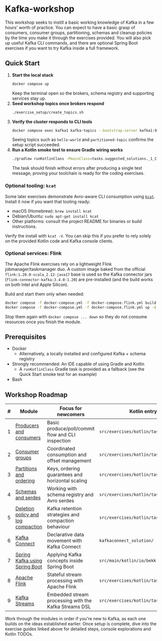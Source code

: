 # Kafka-workshop

This workshop seeks to instill a basic working knowledge of Kafka in a few hours' worth of practice. You can expect
to have a basic grasp of consumers, consumer groups, partitioning, schemas and cleanup policies by the time you
make it through the exercises provided. You will also pick up useful Kafka CLI commands, and there are optional
Spring Boot exercises if you want to try Kafka inside a full framework.

## Quick Start
1. **Start the local stack**
   ```bash
   docker compose up
   ```
   Keep the terminal open so the brokers, schema registry and supporting services stay up.
2. **Seed workshop topics once brokers respond**
   ```bash
   ./exercise_setup/create_topics.sh
   ```
3. **Verify the cluster responds to CLI tools**
   ```bash
   docker compose exec kafka1 kafka-topics --bootstrap-server kafka1:9092 --list
   ```
   Seeing topics such as `hello-world` and `partitioned-topic` confirms the setup script succeeded.
4. **Run a Kotlin smoke test to ensure Gradle wiring works**
   ```bash
   ./gradlew runKotlinClass -PmainClass=tasks.suggested_solutions._1_CreateProducerKt
   ```
   The task should finish without errors after producing a single test message, proving your toolchain is ready for the coding exercises.

### Optional tooling: `kcat`
Some later exercises demonstrate Avro-aware CLI consumption using [`kcat`](https://github.com/edenhill/kcat). Install it now if you want that tooling ready:

- macOS (Homebrew): `brew install kcat`
- Debian/Ubuntu: `sudo apt-get install kcat`
- Other platforms: consult the project README for binaries or build instructions.

Verify the install with `kcat -V`. You can skip this if you prefer to rely solely on the provided Kotlin code and Kafka console clients.

### Optional services: Flink
The Apache Flink exercises rely on a lightweight Flink jobmanager/taskmanager duo. A custom image baked from the official `flink:1.20.0-scala_2.12-java17` base is used so the Kafka connector jars (`flink-connector-kafka:3.4.0-1.20`) are pre-installed (and the build works on both Intel and Apple Silicon).

Build and start them only when needed:

```bash
docker compose -f docker-compose.yml -f docker-compose.flink.yml build
docker compose -f docker-compose.yml -f docker-compose.flink.yml up -d flink-jobmanager flink-taskmanager
```

Stop them again with `docker compose ... down` so they do not consume resources once you finish the module.

## Prerequisites
* Docker
  * Alternatively, a locally installed and configured Kafka + schema registry
* Strongly recommended: An IDE capable of using Gradle and Kotlin
  * A `runKotlinClass` Gradle task is provided as a fallback (see the Quick Start smoke test for an example)
* Bash

## Workshop Roadmap
| # | Module | Focus for newcomers                   | Kotlin entry point |
| - | - |---------------------------------------| - |
| 1 | [Producers and consumers](exercises/1_producers_and_consumers.md) | Basic produce/poll/commit flow and CLI inspection | `src/exercises/kotlin/tasks/basics` |
| 2 | [Consumer groups](exercises/2_kafka-consumer-groups.md) | Coordinated consumption and offset management | `src/exercises/kotlin/tasks/consumergroups` |
| 3 | [Partitions and ordering](exercises/3_partitions_and_ordering.md) | Keys, ordering guarantees and horizontal scaling | `src/exercises/kotlin/tasks/partitions` |
| 4 | [Schemas and serdes](exercises/4_schemas_and_serdes.md) | Working with schema registry and Avro serdes | `src/exercises/kotlin/tasks/serdes` |
| 5 | [Deletion policy and log compaction](exercises/5_deletion_policy.md) | Kafka retention strategies and compaction behaviour | `src/exercises/kotlin/tasks/cleanup` |
| 6 | [Kafka Connect](exercises/6_kafka_connect.md) | Declarative data movement with Kafka Connect | `kafkaconnect_solution/` |
| 7 | [Spring Kafka using Spring Boot](exercises/7_spring_boot.md) | Applying Kafka concepts inside Spring Boot | `src/main/kotlin/io/bekk` |
| 8 | [Apache Flink](exercises/8_apache_flink.md) | Stateful stream processing with Apache Flink | `src/exercises/kotlin/tasks/flink` |
| 9 | [Kafka Streams](exercises/9_kafka_streams.md) | Embedded stream processing with the Kafka Streams DSL | `src/exercises/kotlin/tasks/kafkastreams` |


Work through the modules in order if you're new to Kafka, as each one builds on the ideas established earlier. Once setup is complete, dive into the exercise guides linked above for detailed steps, console explorations and Kotlin TODOs.
